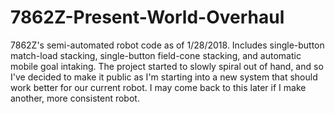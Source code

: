 # 7862Z-Present-World-Overhaul
7862Z's semi-automated robot code as of 1/28/2018. Includes single-button match-load stacking, single-button field-cone stacking, and automatic mobile goal intaking. The project started to slowly spiral out of hand, and so I've decided to make it public as I'm starting into a new system that should work better for our current robot. I may come back to this later if I make another, more consistent robot.
